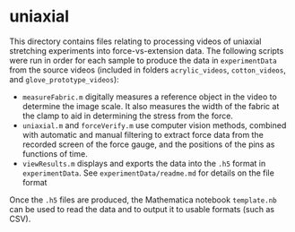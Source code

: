 # uniaxial

This directory contains files relating to processing videos of uniaxial stretching experiments into force-vs-extension data.
The following scripts were run in order for each sample to produce the data in `experimentData` from the source videos (included in folders `acrylic_videos`, `cotton_videos`, and `glove_prototype_videos`):

- `measureFabric.m` digitally measures a reference object in the video to determine the image scale. It also measures the width of the fabric at the clamp to aid in determining the stress from the force.
- `uniaxial.m` and `forceVerify.m` use computer vision methods, combined with automatic and manual filtering to extract force data from the recorded screen of the force gauge, and the positions of the pins as functions of time.
- `viewResults.m` displays and exports the data into the `.h5` format in `experimentData`. See `experimentData/readme.md` for details on the file format

Once the `.h5` files are produced, the Mathematica notebook `template.nb` can be used to read the data and to output it to usable formats (such as CSV).

